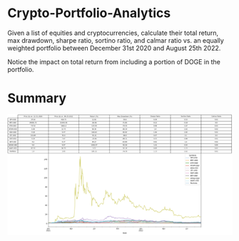 # Crypto-Portfolio-Analytics

Given a list of equities and cryptocurrencies, calculate their total return, max drawdown, sharpe ratio, sortino ratio, and calmar ratio vs. an equally weighted portfolio between December 31st 2020 and August 25th 2022. 

Notice the impact on total return from including a portion of DOGE in the portfolio. 

# Summary
![Summary Table](Summary.png)
